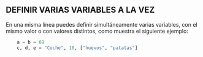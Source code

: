 ## DEFINIR VARIAS VARIABLES A LA VEZ

En una misma línea puedes definir simultáneamente varias variables, con el mismo valor o con valores distintos, como muestra el siguiente ejemplo:
```python
    a = b = 69
    c, d, e = "Coche", 10, ["huevos", "patatas"]
```
